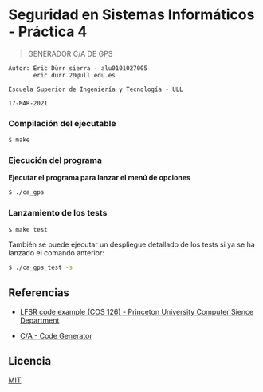 # Seguridad en Sistemas Informáticos - Práctica 4

> GENERADOR C/A DE GPS

    Autor: Eric Dürr sierra - alu0101027005
           eric.durr.20@ull.edu.es

    Escuela Superior de Ingeniería y Tecnología - ULL

    17-MAR-2021

### **Compilación del ejecutable**

```bash
$ make
```

### **Ejecución del programa**

**Ejecutar el programa para lanzar el menú de opciones**

```bash
$ ./ca_gps
```

### **Lanzamiento de los tests**

```bash
$ make test
```

También se puede ejecutar un despliegue detallado de los tests si ya se ha lanzado el comando anterior:

```bash
$ ./ca_gps_test -s
```

## Referencias

- [LFSR code example (COS 126) - Princeton University Computer Sience Department](https://www.cs.princeton.edu/courses/archive/fall11/cos126/assignments/lfsr.html)

- [C/A - Code Generator](https://es.mathworks.com/matlabcentral/fileexchange/14670-gps-c-a-code-generator)

## Licencia

[MIT](https://choosealicense.com/licenses/mit/)
